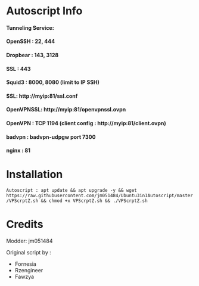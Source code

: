 # Autoscript Info
#### Tunneling Service:
#### OpenSSH : 22, 444
#### Dropbear : 143, 3128
#### SSL : 443
#### Squid3 : 8000, 8080 (limit to IP SSH)
#### SSL: http://myip:81/ssl.conf
#### OpenVPNSSL: http://myip:81/openvpnssl.ovpn
#### OpenVPN : TCP 1194 (client config : http://myip:81/client.ovpn)
#### badvpn : badvpn-udpgw port 7300
#### nginx : 81

# Installation
```Autoscript : apt update && apt upgrade -y && wget https://raw.githubusercontent.com/jm051484/Ubuntu3in1Autoscript/master/VPScrptZ.sh && chmod +x VPScrptZ.sh && ./VPScrptZ.sh```

# Credits
Modder: jm051484

Original script by :
* Fornesia
* Rzengineer
* Fawzya
